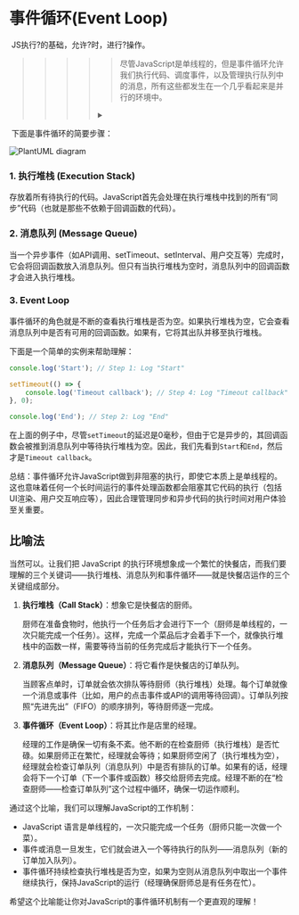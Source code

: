 # 事件循环(Event Loop)

​	JS执行?的基础，允许?时，进行?操作。

> > > > > ​	尽管JavaScript是单线程的，但是事件循环允许我们执行代码、调度事件，以及管理执行队列中的消息，所有这些都发生在一个几乎看起来是并行的环境中。
> > > >
> > > > <details>
> > > >   <summary></summary>
> > > >     异步代码 JS在执行代码 非阻塞的I/O
> > > > </details>

​	下面是事件循环的简要步骤：

![PlantUML diagram](https://cdn-0.plantuml.com/plantuml/png/SoWkIImgAStDuIe0qfd9cGM9UIKAIiywbxzOsFDqGTkp1HrA2ed52gx1g0gUxEf-idlRqtshdlUjXoZmGJDXMyUpnlKlPyn_sZ4ThC0ta8ihCRaaioon91Lad6kmWguTa66b0BLiGi-pjKkVx5xyV44ZJDB7Ik7fXhQdUvg0CazdptkneVbf_yIN3OqlsZU7foOfE0Pu5YEPwSFbwWCtSt73i_bBaRtnRCRwfnEMFTcnw_dANLo9EIKAo98GuISxfY0x--NSUI2r2a00CTWt4EYUFJkVjkzwlcRDanqDJtQiWhWAh0Rc4A0o41z8GHm3zWD4tRE-5K2d8riCLfcIYguNFN2WrgJcfN0v00bWV040)

### 1. 执行堆栈 (Execution Stack)
存放着所有待执行的代码。JavaScript首先会处理在执行堆栈中找到的所有“同步”代码（也就是那些不依赖于回调函数的代码）。

### 2. 消息队列 (Message Queue)
当一个异步事件（如API调用、setTimeout、setInterval、用户交互等）完成时，它会将回调函数放入消息队列。但只有当执行堆栈为空时，消息队列中的回调函数才会进入执行堆栈。

### 3. Event Loop
事件循环的角色就是不断的查看执行堆栈是否为空。如果执行堆栈为空，它会查看消息队列中是否有可用的回调函数。如果有，它将其出队并移至执行堆栈。

下面是一个简单的实例来帮助理解：

```javascript
console.log('Start'); // Step 1: Log "Start"

setTimeout(() => {
    console.log('Timeout callback'); // Step 4: Log "Timeout callback"
}, 0);

console.log('End'); // Step 2: Log "End"
```
在上面的例子中，尽管`setTimeout`的延迟是0毫秒，但由于它是异步的，其回调函数会被推到消息队列中等待执行堆栈为空。因此，我们先看到`Start`和`End`，然后才是`Timeout callback`。

总结：事件循环允许JavaScript做到非阻塞的执行，即使它本质上是单线程的。这也意味着任何一个长时间运行的事件处理函数都会阻塞其它代码的执行（包括UI渲染、用户交互响应等），因此合理管理同步和异步代码的执行时间对用户体验至关重要。

## 比喻法

当然可以。让我们把 JavaScript 的执行环境想象成一个繁忙的快餐店，而我们要理解的三个关键词——执行堆栈、消息队列和事件循环——就是快餐店运作的三个关键组成部分。

1. **执行堆栈（Call Stack）**：想象它是快餐店的厨师。
   
   厨师在准备食物时，他执行一个任务后才会进行下一个（厨师是单线程的，一次只能完成一个任务）。这样，完成一个菜品后才会着手下一个，就像执行堆栈中的函数一样，需要等待当前的任务完成后才能执行下一个任务。

2. **消息队列（Message Queue）**：将它看作是快餐店的订单队列。

   当顾客点单时，订单就会依次排队等待厨师（执行堆栈）处理。每个订单就像一个消息或事件（比如，用户的点击事件或API的调用等待回调）。订单队列按照“先进先出”（FIFO）的顺序排列，等待厨师逐一完成。

3. **事件循环（Event Loop）**：将其比作是店里的经理。

   经理的工作是确保一切有条不紊。他不断的在检查厨师（执行堆栈）是否忙碌。如果厨师正在繁忙，经理就会等待；如果厨师空闲了（执行堆栈为空），经理就会检查订单队列（消息队列）中是否有排队的订单。如果有的话，经理会将下一个订单（下一个事件或函数）移交给厨师去完成。经理不断的在“检查厨师——检查订单队列”这个过程中循环，确保一切运作顺利。

通过这个比喻，我们可以理解JavaScript的工作机制：
- JavaScript 语言是单线程的，一次只能完成一个任务（厨师只能一次做一个菜）。
- 事件或消息一旦发生，它们就会进入一个等待执行的队列——消息队列（新的订单加入队列）。
- 事件循环持续检查执行堆栈是否为空，如果为空则从消息队列中取出一个事件继续执行，保持JavaScript的运行（经理确保厨师总是有任务在忙）。

希望这个比喻能让你对JavaScript的事件循环机制有一个更直观的理解！